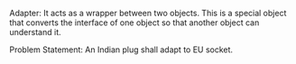 Adapter:
It acts as a wrapper between two objects. This is a special object that converts the interface of one object so that another object can understand it.

Problem Statement:
An Indian plug shall adapt to EU socket.